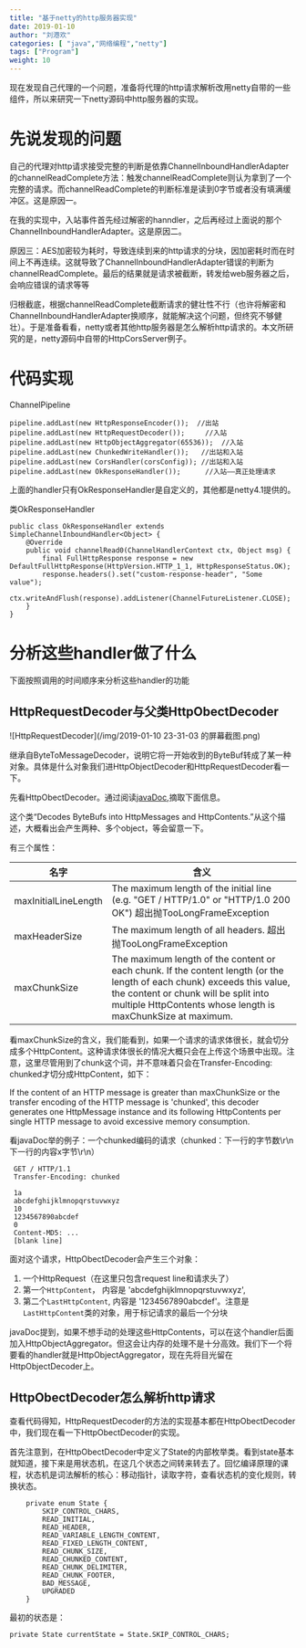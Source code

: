 ```yaml
---
title: "基于netty的http服务器实现"
date: 2019-01-10
author: "刘港欢"
categories: [ "java","网络编程","netty"]
tags: ["Program"]
weight: 10
---
```


现在发现自己代理的一个问题，准备将代理的http请求解析改用netty自带的一些组件，所以来研究一下netty源码中http服务器的实现。<!--more-->

# 先说发现的问题

自己的代理对http请求接受完整的判断是依靠ChannelInboundHandlerAdapter的channelReadComplete方法：触发channelReadComplete则认为拿到了一个完整的请求。而channelReadComplete的判断标准是读到0字节或者没有填满缓冲区。这是原因一。

在我的实现中，入站事件首先经过解密的hanndler，之后再经过上面说的那个ChannelInboundHandlerAdapter。这是原因二。

原因三：AES加密较为耗时，导致连续到来的http请求的分块，因加密耗时而在时间上不再连续。这就导致了ChannelInboundHandlerAdapter错误的判断为channelReadComplete。最后的结果就是请求被截断，转发给web服务器之后，会响应错误的请求等等

归根截底，根据channelReadComplete截断请求的健壮性不行（也许将解密和ChannelInboundHandlerAdapter换顺序，就能解决这个问题，但终究不够健壮）。于是准备看看，netty或者其他http服务器是怎么解析http请求的。本文所研究的是，netty源码中自带的HttpCorsServer例子。

# 代码实现

ChannelPipeline
```
pipeline.addLast(new HttpResponseEncoder());  //出站
pipeline.addLast(new HttpRequestDecoder());     //入站
pipeline.addLast(new HttpObjectAggregator(65536));  //入站
pipeline.addLast(new ChunkedWriteHandler());   //出站和入站
pipeline.addLast(new CorsHandler(corsConfig)); //出站和入站
pipeline.addLast(new OkResponseHandler());      //入站——真正处理请求
```

上面的handler只有OkResponseHandler是自定义的，其他都是netty4.1提供的。

类OkResponseHandler
```
public class OkResponseHandler extends SimpleChannelInboundHandler<Object> {
    @Override
    public void channelRead0(ChannelHandlerContext ctx, Object msg) {
        final FullHttpResponse response = new DefaultFullHttpResponse(HttpVersion.HTTP_1_1, HttpResponseStatus.OK);
        response.headers().set("custom-response-header", "Some value");
        ctx.writeAndFlush(response).addListener(ChannelFutureListener.CLOSE);
    }
}
```

# 分析这些handler做了什么

下面按照调用的时间顺序来分析这些handler的功能

## HttpRequestDecoder与父类HttpObectDecoder

![HttpRequestDecoder](/img/2019-01-10 23-31-03 的屏幕截图.png)

继承自ByteToMessageDecoder，说明它将一开始收到的ByteBuf转成了某一种对象。具体是什么对象我们进HttpObjectDecoder和HttpRequestDecoder看一下。

先看HttpObectDecoder。通过阅读[javaDoc](https://netty.io/4.1/api/index.html),摘取下面信息。

这个类“Decodes ByteBufs into HttpMessages and HttpContents.”从这个描述，大概看出会产生两种、多个object，等会留意一下。

有三个属性：

|名字|含义|
|------|-----------|
| maxInitialLineLength                   |        The maximum length of the initial line (e.g. "GET / HTTP/1.0" or "HTTP/1.0 200 OK")  超出抛TooLongFrameException|
|   maxHeaderSize                     |         The maximum length of all headers.  超出抛TooLongFrameException|
|    maxChunkSize            |       The maximum length of the content or each chunk. If the content length (or the length of each chunk) exceeds this value, the content or chunk will be split into multiple HttpContents whose length is maxChunkSize at maximum.|

看maxChunkSize的含义，我们能看到，如果一个请求的请求体很长，就会切分成多个HttpContent。这种请求体很长的情况大概只会在上传这个场景中出现。注意，这里尽管用到了chunk这个词，并不意味着只会在Transfer-Encoding: chunked才切分成HttpContent，如下：

If the content of an HTTP message is greater than maxChunkSize or the transfer encoding of the HTTP message is 'chunked', this decoder generates one HttpMessage instance and its following HttpContents per single HTTP message to avoid excessive memory consumption. 

看javaDoc举的例子：一个chunked编码的请求（chunked：下一行的字节数\r\n下一行的内容x字节\r\n）
```
 GET / HTTP/1.1
 Transfer-Encoding: chunked

 1a
 abcdefghijklmnopqrstuvwxyz
 10
 1234567890abcdef
 0
 Content-MD5: ...
 [blank line]
```
面对这个请求，HttpObectDecoder会产生三个对象：

1. 一个HttpRequest（在这里只包含request line和请求头了）
2. 第一个`HttpContent`， 内容是 'abcdefghijklmnopqrstuvwxyz',
3. 第二个`LastHttpContent`, 内容是 '1234567890abcdef'。注意是`LastHttpContent`类的对象，用于标记请求的最后一个分块

javaDoc提到，如果不想手动的处理这些HttpContents，可以在这个handler后面加入HttpObjectAggregator。但这会让内存的处理不是十分高效。我们下一个将要看的handler就是HttpObjectAggregator，现在先将目光留在HttpObjectDecoder上。

## HttpObectDecoder怎么解析http请求

查看代码得知，HttpRequestDecoder的方法的实现基本都在HttpObectDecoder中，我们现在看一下HttpObectDecoder的实现。

首先注意到，在HttpObectDecoder中定义了State的内部枚举类。看到state基本就知道，接下来是用状态机，在这几个状态之间转来转去了。回忆编译原理的课程，状态机是词法解析的核心：移动指针，读取字符，查看状态机的变化规则，转换状态。

```
    private enum State {
        SKIP_CONTROL_CHARS,
        READ_INITIAL,
        READ_HEADER,
        READ_VARIABLE_LENGTH_CONTENT,
        READ_FIXED_LENGTH_CONTENT,
        READ_CHUNK_SIZE,
        READ_CHUNKED_CONTENT,
        READ_CHUNK_DELIMITER,
        READ_CHUNK_FOOTER,
        BAD_MESSAGE,
        UPGRADED
    }
```

最初的状态是：

```
private State currentState = State.SKIP_CONTROL_CHARS;
```



